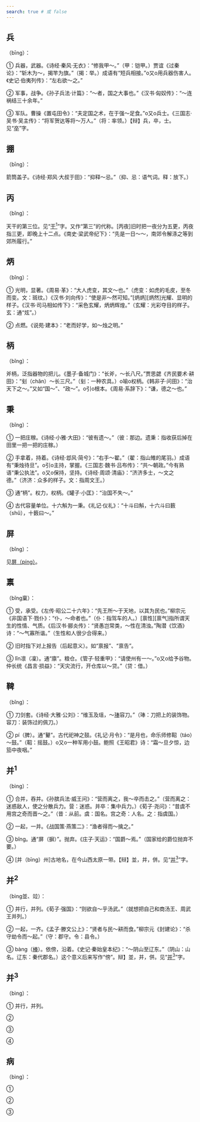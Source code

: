 ```yaml
---
search: true # 或 false
---
```


## 兵

（bīng）：

➀ 兵器，武器。《诗经·秦风·无衣》：“修我甲～。”（甲：铠甲。）贾谊《过秦论》：“斩木为～，揭竿为旗。”（揭：举。）成语有“短兵相接。”o又o用兵器伤害人。《史记·伯夷列传》：“左右欲～之。”

➁ 军事，战争。《孙子兵法·计篇》：“～者，国之大事也。”《汉书·匈奴传》：“～连祸结三十余年。”

➂ 军队。曹操《置屯田令》：“夫定国之术，在于强～足食。”o又o兵士。《三国志·吴书·吴主传》：“将军贺达等将～万人。”（将：率领。）【辩】兵，卒，士。见“[卒](../Z/zu#卒)”字。

## 掤

（bīng）：

箭筒盖子。《诗经·郑风·大叔于田》：“抑释～忌。”（抑、忌：语气词。释：放下。）

## 丙

（bǐng）：

天干的第三位。见“[干<sup>1</sup>](../G/gan#干1)”字。又作“第三”的代称。[丙夜]旧时把一夜分为五更，丙夜指三更，即晚上十二点。《南史·梁武帝纪下》：“先是一日～～，南郊令解涤之等到郊所履行。”

## 炳

（bǐng）：

➀ 光明，显著。《周易·革》：“大人虎变，其文～也。”（虎变：如虎的毛皮，至冬而变。文：斑纹。）《汉书·刘向传》：“使是非～然可知。”[炳炳][炳然]光耀、显明的样子。《汉书·司马相如传下》：“采色玄耀，炳炳辉煌。”（玄耀：光彩夺目的样子。玄：通“炫”。）

➁ 点燃。《说苑·建本》：“老而好学，如～烛之明。”

## 柄

（bǐng）：

斧柄，泛指器物的把儿。《墨子·备城门》：“长斧，～长八尺。”贾思勰《齐民要术·耕田》：“刬（chǎn）～长三尺。”（刬：一种农具。）o喻o权柄。《韩非子·问田》：“治天下之～。”又如“国～”、“政～”。o引o根本。《周易·系辞下》：“谦，德之～也。”

## 秉

（bǐng）：

➀ 一把庄稼。《诗经·小雅·大田》：“彼有遗～。”（彼：那边。遗秉：指收获后掉在田里一把一把的庄稼。）

➁ 手拿着，持着。《诗经·邶风·简兮》：“右手～翟。”（翟：指山雉的尾羽。）成语有“秉烛待旦”。o引o主持，掌握。《三国志·魏书·吕布传》：“共～朝政。”今有熟语“秉公执法”。o又o保持，坚持。《诗经·周颂·清庙》：“济济多士，～文之德。”（济济：众多的样子。文：指周文王。）

➂ 通“柄”。权力，权柄。《罐子·小匡》：“治国不失～。”

➃ 古代容量单位。十六斛为一秉。《礼记·仪礼》：“十斗曰斛，十六斗曰䉤（shǔ），十䉤曰～。”

## 屏

（bǐng）：

见[屏（píng）](../P/ping#屏)。

## 禀

（bǐng稟）：

➀ 受，承受。《左传·昭公二十六年》：“先王所～于天地，以其为民也。”柳宗元《非国语下·戮仆》：“仆，～命者也。”（仆：指驾车的人。）[禀性][禀气]指所谓天生的性情、气质。《后汉书·郦炎传》：“贤愚岂常类，～性在清浊。”陶潜《饮酒》诗：“～气寡所谐。”（生性和人很少合得来。）

➁ 旧时指下对上报告（后起意义）。如“禀报”、“禀告”。

➂ lǐn凛（凜）。通“廪”。粮仓。《管子·轻重甲》：“请使州有一～。”o又o给予谷物。仲长统《昌言·损益》：“天灾流行，开仓库以～贷。”（贷：借。）

## 鞞

（bǐng）：

➀ 刀剑套。《诗经·大雅·公刘》：“维玉及瑶，～[琫](./beng#琫)容刀。”（琫：刀把上的装饰物。容刀：装饰过的佩刀。）

➁ pí（脾）。通“鼙”。古代祀神之鼓。《礼记·月令》：“是月也，命乐师修鞀（táo）～鼓。”（鞀：摇鼓。）o又o一种军用小鼓。鲍照《王昭君》诗：“霜～旦夕惊，边笳中夜咽。”


## 并<sup>1</sup>

（bìng）：

➀ 合并，吞并。《孙膑兵法·威王问》：“营而离之，我～卒而击之。”（营而离之：迷惑敌人，使之分散兵力。营：迷惑。并卒：集中兵力。）《荀子·尧问》：“昔虞不用宫之奇而晋～之。”（昔：从前。虞：国名。宫之奇：人名。之：指虞国。）

➁ 一起，一并。《战国策·燕策二》：“渔者得而～擒之。”

➂ bǐng。通“屏（摒）”。抛弃。《庄子·天运》：“国爵～焉。”（国家给的爵位抛弃不要。）

➃ [并（bīng）州]古地名，在今山西太原一带。【辩】並，并，併。见“[并<sup>3</sup>](#并3)”字。

## 并<sup>2</sup>

（bìng並、竝）：

➀ 并行，并列。《荀子·强国》：“则欲自～乎汤武。”（就想把自己和商汤王、周武王并列。）

➁ 一起，一齐。《孟子·滕文公上》：“贤者与民～耕而食。”柳宗元《封建论》：“杀守劫令而～起。”（守：郡守。令：县令。）

➂ bàng（[棒](./bang#棒)）。依傍，沿着。《史记·秦始皇本纪》：“～阴山至辽东。”（阴山：山名。辽东：秦代郡名。）这个意义后来写作“傍”。辩】並，并，併。见“[并<sup>3</sup>](#并3)”字。


## 并<sup>3</sup>

（bìng）：

➀ 并行，并列。

➁

➂

➃

## 病

（bìng）：

➀

➁

➂

